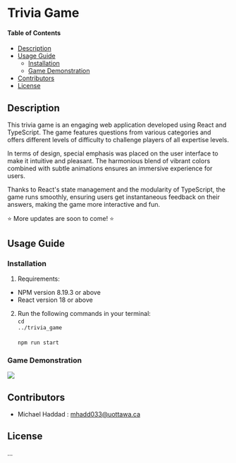 # Trivia Game

#### Table of Contents 
- [Description](#desc)
- [Usage Guide](#inst)
  * [Installation](#inst1)
  * [Game Demonstration](#demo)
- [Contributors](#cont)
- [License](#lics)

<a name="desc"></a>
## Description
This trivia game is an engaging web application developed using React and TypeScript. The game features questions from various categories and offers different levels of difficulty to challenge players of all expertise levels.

In terms of design, special emphasis was placed on the user interface to make it intuitive and pleasant. The harmonious blend of vibrant colors combined with subtle animations ensures an immersive experience for users.

Thanks to React's state management and the modularity of TypeScript, the game runs smoothly, ensuring users get instantaneous feedback on their answers, making the game more interactive and fun.

⭐ More updates are soon to come! ⭐

<a name="inst"></a>
## Usage Guide
<a name="inst1"></a>
### Installation
1. Requirements: 
- NPM version 8.19.3 or above
- React version 18 or above

2. Run the following commands in your terminal:
<br><code>cd ../trivia_game</code><br><br><code>npm run start</code>

<a name="demo"></a>
### Game Demonstration

![][trivTest]

<a name="cont"></a>
## Contributors
- Michael Haddad : mhadd033@uottawa.ca

<a name="lics"></a>
## License
...

[trivTest]: ./trivTest.gif

